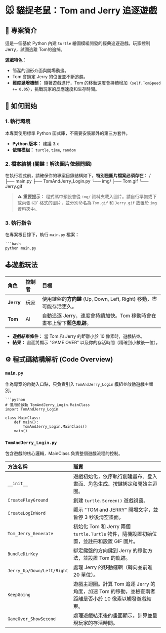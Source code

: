 # 🐭 貓捉老鼠：Tom and Jerry 追逐遊戲

## 🎯 專案簡介

這是一個基於 Python 內建 `turtle` 繪圖模組開發的經典追逐遊戲。玩家控制 Jerry，試圖逃離 Tom的追捕。

**遊戲特色：**
* 簡潔的圖形介面與開場動畫。
* Tom 會鎖定 Jerry 的位置並不斷追趕。
* **難度遞增機制：** 隨著遊戲進行，Tom 的移動速度會持續增加（`self.TomSpeed += 0.05`），挑戰玩家的反應速度和生存時間。

## 🚀 如何開始

### 1. 執行環境

本專案使用標準 Python 函式庫，不需要安裝額外的第三方套件。
* **Python 版本：** 建議 3.x
* **依賴模組：** `turtle`, `time`, `random` 

### 2. 檔案結構 (關鍵！解決圖片依賴問題)

在執行程式前，請確保你的專案目錄結構如下，**特別是圖片檔案必須存在：**  / ├── main.py ├── TomAndJerry_Login.py └── img/ ├── Tom.gif └── Jerry.gif
> ⚠️ **重要提示：** 程式碼中預設會從 `img/` 資料夾載入圖片。請自行準備或下載兩張 `GIF` 格式的圖片，並分別命名為 `Tom.gif` 和 `Jerry.gif` 放置於 `img` 資料夾中。

### 3. 執行指令

在專案根目錄下，執行 `main.py` 檔案：

    ```bash
    python main.py

## 🕹️遊戲玩法
| 角色 | 控制者 | 目標 |
| :--- | :--- | :--- |
| **Jerry** | 玩家 | 使用鍵盤的**方向鍵** (Up, Down, Left, Right) 移動，盡可能存活更久。 |
| **Tom** | AI | 自動追逐 Jerry，速度會持續加快。Tom 移動時會在畫布上留下**藍色軌跡**。 |

* **遊戲結束條件：** 當 Tom 和 Jerry 的距離小於 10 像素時，遊戲結束。
* **結果：** 畫面將顯示 "GAME OVER" 以及你的存活時間（精確到小數後一位）。


## ⚙️ 程式碼結構解析 (Code Overview)

### `main.py`

作為專案的啟動入口點，只負責引入 `TomAndJerry_Login` 模組並啟動遊戲主類別。

    ```python
    # 僅用於啟動 TomAndJerry_Login.MainClass
    import TomAndJerry_Login

    class MainClass:
        def main():
            TomAndJerry_Login.MainClass()
        main()

### `TomAndJerry_Login.py`

包含遊戲的核心邏輯，MainClass 負責整個遊戲流程的控制。

| 方法名稱 | 職責 |
| :--- | :--- |
| `__init__` | 遊戲初始化，依序執行創建畫布、登入畫面、角色生成、按鍵綁定和開始主迴圈。 |
| `CreatePlayGround` | 創建 `turtle.Screen()` 遊戲視窗。 |
| `CreateLogInWord` | 顯示 "TOM and JERRY" 開場文字，並暫停 3 秒後清空畫面。 |
| `Tom_Jerry_Generate` | 初始化 Tom 和 Jerry 兩個 `turtle.Turtle` 物件，隨機設置初始位置，並註冊和設置 GIF 圖片。 |
| `BundleDirKey` | 綁定鍵盤的方向鍵到 Jerry 的移動方法，並設置 Tom 的軌跡。 |
| `Jerry_Up/Down/Left/Right` | 處理 Jerry 的移動邏輯（轉向並前進 20 單位）。 |
| `KeepGoing` | 遊戲主迴圈。計算 Tom 追逐 Jerry 的角度，加速 Tom 的移動，並檢查兩者距離是否小於 10 像素以觸發遊戲結束。 |
| `GameOver_ShowSecond` | 處理遊戲結束後的畫面顯示，計算並呈現玩家的存活時間。 |
